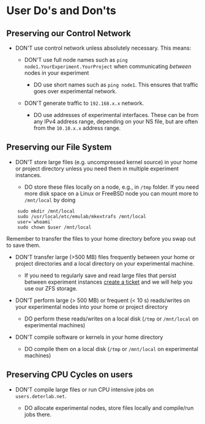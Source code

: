 # User Do's and Don'ts


## Preserving our Control Network

- DON'T use control network unless absolutely necessary. This means:

    - DON'T use full node names such as `ping node1.YourExperiment.YourProject` when communicating *between* nodes in your experiment

        - DO use short names such as `ping node1`. This ensures that traffic goes over experimental network.

    - DON'T generate traffic to `192.168.x.x` network.

        - DO use addresses of experimental interfaces. These can be from any IPv4 address range, depending on your NS file, but are often from the `10.10.x.x` address range.

## Preserving our File System

- DON'T store large files (e.g. uncompressed kernel source) in your home or project directory unless you need them in multiple experiment instances.

    - DO store these files locally on a node, e.g., in `/tmp` folder. If you need more disk space on a Linux or FreeBSD node you can mount more to `/mnt/local` by doing
        
```
	sudo mkdir /mnt/local
	sudo /usr/local/etc/emulab/mkextrafs /mnt/local
	user=`whoami`
	sudo chown $user /mnt/local
```
        
Remember to transfer the files to your home directory before you swap out to save them.

- DON'T transfer large (>500 MB) files frequently between your home or project directories and a local directory on your experimental machine.

    - If you need to regularly save and read large files that persist between experiment instances [create a ticket](https://trac.deterlab.net/wiki/GettingHelp) and we will help you use our ZFS storage.

- DON'T perform large (> 500 MB) or frequent (< 10 s) reads/writes on your experimental nodes into your home or project directory

    - DO perform these reads/writes on a local disk (`/tmp` or `/mnt/local` on experimental machines)

- DON'T compile software or kernels in your home directory

    - DO compile them on a local disk (`/tmp` or `/mnt/local` on experimental machines)

## Preserving CPU Cycles on users

- DON'T compile large files or run CPU intensive jobs on `users.deterlab.net`.

    - DO allocate experimental nodes, store files locally and compile/run jobs there.
